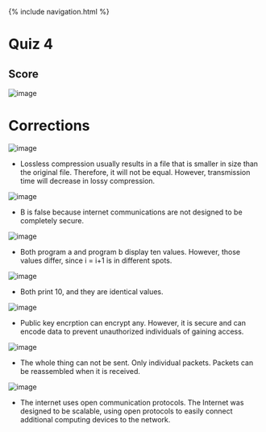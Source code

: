 {% include navigation.html %}

# Quiz 4

## Score
![image](https://user-images.githubusercontent.com/77864093/167210053-24b93627-0c22-4da6-8d98-60ca597689cd.png)


# Corrections

![image](https://user-images.githubusercontent.com/77864093/167209825-ec25eb70-4f5d-4778-a8fe-8e0a51cdf549.png)
* Lossless compression usually results in a file that is smaller in size than the original file. Therefore, it will not be equal. However, transmission time will 
decrease in lossy compression.

![image](https://user-images.githubusercontent.com/77864093/167210133-9645e380-b8da-46ce-96cc-77db3d1268bd.png)
* B is false because internet communications are not designed to be completely secure.

![image](https://user-images.githubusercontent.com/77864093/167210338-c2489fde-fdd0-4c98-9bf9-a56a67e77da4.png)
* Both program a and program b display ten values. However, those values differ, since i = i+1 is in different spots.

![image](https://user-images.githubusercontent.com/77864093/167210445-bde20444-30b8-4294-9eca-1cbcb2e7b032.png)
* Both print 10, and they are identical values.

![image](https://user-images.githubusercontent.com/77864093/167210586-a7060859-89b0-486f-8c52-d903ea89a4f2.png)
* Public key encrption can encrypt any. However, it is secure and can encode data to prevent unauthorized individuals of gaining access.

![image](https://user-images.githubusercontent.com/77864093/167210765-d24c536a-4095-47fd-8721-66b867e1a8f0.png)
* The whole thing can not be sent. Only individual packets. Packets can be reassembled when it is received.

![image](https://user-images.githubusercontent.com/77864093/167211292-27080ffc-bafb-4f2a-af00-f014eb35725a.png)
* The internet uses open communication protocols. The Internet was designed to be scalable, using open protocols to easily connect 
additional computing devices to the network.

